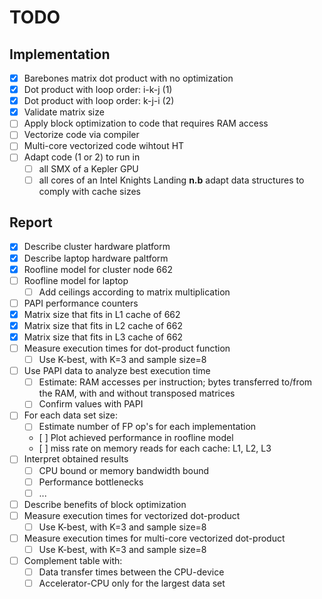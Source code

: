 # TODO

## Implementation
- [x] Barebones matrix dot product with no optimization
- [x] Dot product with loop order: i-k-j (1)
- [x] Dot product with loop order: k-j-i (2)
- [x] Validate matrix size
- [ ] Apply block optimization to code that requires RAM access
- [ ] Vectorize code via compiler 
- [ ] Multi-core vectorized code wihtout HT
- [ ] Adapt code (1 or 2) to run in
    - [ ] all SMX of a Kepler GPU
    - [ ] all cores of an Intel Knights Landing
    **n.b** adapt data structures to comply with cache sizes

## Report
- [x] Describe cluster hardware platform
- [x] Describe laptop hardware paltform
- [x] Roofline model for cluster node 662
- [ ] Roofline model for laptop
    - [ ] Add ceilings according to matrix multiplication
- [ ] PAPI performance counters
- [x] Matrix size that fits in L1 cache of 662
- [x] Matrix size that fits in L2 cache of 662
- [x] Matrix size that fits in L3 cache of 662
- [ ] Measure execution times for dot-product function
    - [ ] Use K-best, with K=3 and sample size=8
- [ ] Use PAPI data to analyze best execution time
    - [ ] Estimate: RAM accesses per instruction; bytes transferred to/from the RAM, with and without transposed matrices
    - [ ] Confirm values with PAPI
- [ ] For each data set size:
    - [ ] Estimate number of FP op's for each implementation
    - [ ] Plot achieved performance in roofline model
    - [ ] miss rate on memory reads for each cache: L1, L2, L3
- [ ] Interpret obtained results
    - [ ] CPU bound or memory bandwidth bound
    - [ ] Performance bottlenecks
    - [ ] ...
- [ ] Describe benefits of block optimization
- [ ] Measure execution times for vectorized dot-product
    - [ ] Use K-best, with K=3 and sample size=8
- [ ] Measure execution times for multi-core vectorized dot-product
    - [ ] Use K-best, with K=3 and sample size=8
- [ ] Complement table with:
    - [ ] Data transfer times between the CPU-device 
    - [ ] Accelerator-CPU
    only for the largest data set